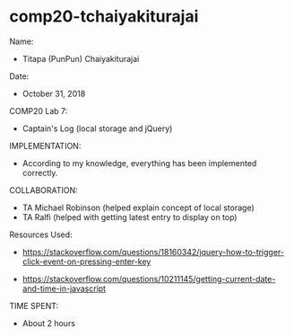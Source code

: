 # comp20-tchaiyakiturajai
 
Name: 
* Titapa (PunPun) Chaiyakiturajai

Date: 
* October 31, 2018

COMP20 Lab 7: 
* Captain's Log (local storage and jQuery)

 
IMPLEMENTATION:
* According to my knowledge, everything has been implemented correctly. 


COLLABORATION:
* TA Michael Robinson (helped explain concept of local storage)
* TA Ralfi (helped with getting latest entry to display on top)

Resources Used: 
* https://stackoverflow.com/questions/18160342/jquery-how-to-trigger-click-event-on-pressing-enter-key

* https://stackoverflow.com/questions/10211145/getting-current-date-and-time-in-javascript


TIME SPENT: 
* About 2 hours
